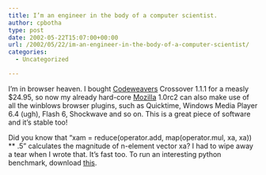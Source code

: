 ```yaml
---
title: I’m an engineer in the body of a computer scientist.
author: cpbotha
type: post
date: 2002-05-22T15:07:00+00:00
url: /2002/05/22/im-an-engineer-in-the-body-of-a-computer-scientist/
categories:
  - Uncategorized

---
```

I&#8217;m in browser heaven. I bought [Codeweavers][1] Crossover 1.1.1 for a measly $24.95, so now my already hard-core [Mozilla][2] 1.0rc2 can also make use of all the winblows browser plugins, such as Quicktime, Windows Media Player 6.4 (ugh), Flash 6, Shockwave and so on. This is a great piece of software and it&#8217;s stable too!

Did you know that &#8220;xam = reduce(operator.add, map(operator.mul, xa, xa)) ** .5&#8221; calculates the magnitude of n-element vector xa? I had to wipe away a tear when I wrote that. It&#8217;s fast too. To run an interesting python benchmark, download [this][3].

 [1]: http://www.codeweavers.com/
 [2]: http://www.mozilla.org/
 [3]: http://cpbotha.net/thingies/maplambda_vs.py
